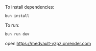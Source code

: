 To install dependencies:
```sh
bun install
```

To run:
```sh
bun run dev
```

open https://medvault-yzpz.onrender.com
